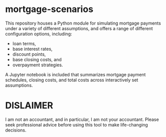 # mortgage-scenarios
This repository houses a Python module for simulating mortgage payments under a variety of different assumptions, and offers a range of different configuration options, including:
- loan terms,
- base interest rates,
- discount points,
- base closing costs, and
- overpayment strategies.

A Jupyter notebook is included that summarizes mortgage payment schedules, closing costs, and total costs across interactively set assumptions.

# DISLAIMER #

I am not an accountant, and in particular, I am not your accountant.
Please seek professional advice before using this tool to make life-changing decisions.
